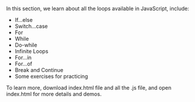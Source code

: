 In this section, we learn about all the loops available in JavaScript, include:
- If...else
- Switch...case
- For
- While
- Do-while
- Infinite Loops
- For...in
- For...of
- Break and Continue
- Some exercises for practicing

To learn more, download index.html file and all the .js file, and open index.html for more details and demos.
